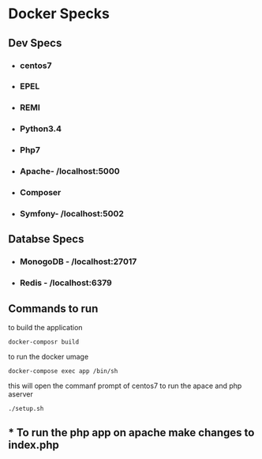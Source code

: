 # Docker Specks
## Dev Specs
* ### centos7
* ### EPEL
* ### REMI
* ### Python3.4
* ### Php7
* ### Apache- /localhost:5000
* ### Composer
* ### Symfony- /localhost:5002

## Databse Specs
* ### MonogoDB - /localhost:27017
* ### Redis -  /localhost:6379

## Commands to run 

to build the application
 ``` 
 docker-composr build
 ```
 to run the docker umage
 ```
 docker-compose exec app /bin/sh
 ```
this will open the commanf prompt of centos7 to run the apace and php aserver
```
./setup.sh
```
## * To run the php app on apache make changes to index.php